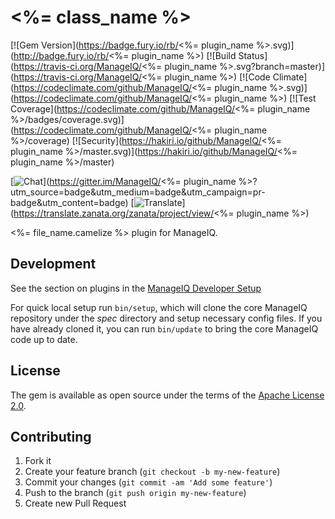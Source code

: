 # <%= class_name %>

[![Gem Version](https://badge.fury.io/rb/<%= plugin_name %>.svg)](http://badge.fury.io/rb/<%= plugin_name %>)
[![Build Status](https://travis-ci.org/ManageIQ/<%= plugin_name %>.svg?branch=master)](https://travis-ci.org/ManageIQ/<%= plugin_name %>)
[![Code Climate](https://codeclimate.com/github/ManageIQ/<%= plugin_name %>.svg)](https://codeclimate.com/github/ManageIQ/<%= plugin_name %>)
[![Test Coverage](https://codeclimate.com/github/ManageIQ/<%= plugin_name %>/badges/coverage.svg)](https://codeclimate.com/github/ManageIQ/<%= plugin_name %>/coverage)
[![Security](https://hakiri.io/github/ManageIQ/<%= plugin_name %>/master.svg)](https://hakiri.io/github/ManageIQ/<%= plugin_name %>/master)

[![Chat](https://badges.gitter.im/Join%20Chat.svg)](https://gitter.im/ManageIQ/<%= plugin_name %>?utm_source=badge&utm_medium=badge&utm_campaign=pr-badge&utm_content=badge)
[![Translate](https://img.shields.io/badge/translate-zanata-blue.svg)](https://translate.zanata.org/zanata/project/view/<%= plugin_name %>)

<%= file_name.camelize %> plugin for ManageIQ.

## Development

See the section on plugins in the [ManageIQ Developer Setup](https://github.com/ManageIQ/guides/blob/master/developer_setup/plugins.md)

For quick local setup run `bin/setup`, which will clone the core ManageIQ repository under the *spec* directory and setup necessary config files. If you have already cloned it, you can run `bin/update` to bring the core ManageIQ code up to date.

## License

The gem is available as open source under the terms of the [Apache License 2.0](http://www.apache.org/licenses/LICENSE-2.0).

## Contributing

1. Fork it
2. Create your feature branch (`git checkout -b my-new-feature`)
3. Commit your changes (`git commit -am 'Add some feature'`)
4. Push to the branch (`git push origin my-new-feature`)
5. Create new Pull Request
